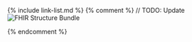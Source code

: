 {% include link-list.md %}
{% comment %}
// TODO: Update
<img src="fhir-structure-bundle.png" usemap="#image-map-fhir-structure-bundle" alt="FHIR Structure Bundle" style="max-width:74%;" />

<map name="image-map-fhir-structure-bundle">
    <area target="_self" alt="Guideline" title="Guideline" href="StructureDefinition-guideline.html" coords="6,3,405,356" shape="rect">
    <area target="_self" alt="Bundle" title="Bundle" href="StructureDefinition-guideline-bundle.html" coords="473,2,873,349" shape="rect">
</map>
{% endcomment %}
